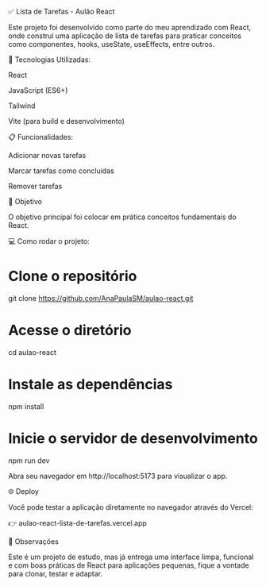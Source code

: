 ✅ Lista de Tarefas - Aulão React

Este projeto foi desenvolvido como parte do meu aprendizado com React, onde construí uma aplicação de lista de tarefas para praticar conceitos como componentes, hooks, useState, useEffects, entre outros.

🚀 Tecnologias Utilizadas:

React

JavaScript (ES6+)

Tailwind

Vite (para build e desenvolvimento)

📋 Funcionalidades:

Adicionar novas tarefas

Marcar tarefas como concluídas

Remover tarefas


🎯 Objetivo

O objetivo principal foi colocar em prática conceitos fundamentais do React.

💻 Como rodar o projeto:

# Clone o repositório
git clone https://github.com/AnaPaulaSM/aulao-react.git

# Acesse o diretório
cd aulao-react

# Instale as dependências
npm install

# Inicie o servidor de desenvolvimento
npm run dev

Abra seu navegador em http://localhost:5173 para visualizar o app.

🌐 Deploy

Você pode testar a aplicação diretamente no navegador através do Vercel:

👉 aulao-react-lista-de-tarefas.vercel.app

📌 Observações

Este é um projeto de estudo, mas já entrega uma interface limpa, funcional e com boas práticas de React para aplicações pequenas, fique a vontade para clonar, testar e adaptar.
